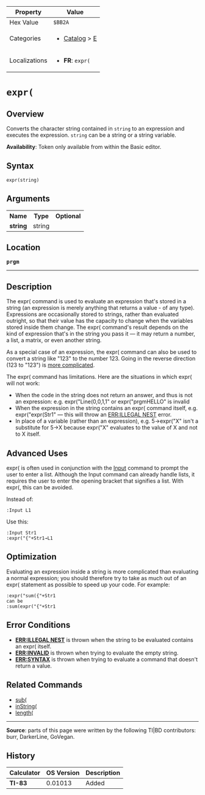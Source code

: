 | Property      | Value |
|---------------|-------|
| Hex Value     | `$BB2A`|
| Categories    | <ul><li>[Catalog](<../categories/Catalog.md>) > [E](<../categories/Catalog.md#E>)</li></ul> |
| Localizations | <ul><li><b>FR</b>: `expr(`</li></ul> |

# `expr(`

## Overview
Converts the character string contained in `string` to an expression and executes the expression. `string` can be a string or a string variable.


<b>Availability</b>: Token only available from within the Basic editor.

## Syntax
`expr(string)`

## Arguments
<table>
<tr><th>Name</th><th>Type</th><th>Optional</th></tr>

<tr><td><b>string</b></td><td>string</td><td></td></tr>

</table>

## Location
<tt><kbd><b>prgm</b></kbd></tt>
<hr>

## Description

The expr( command is used to evaluate an expression that's stored in a string (an expression is merely anything that returns a value - of any type). Expressions are occasionally stored to strings, rather than evaluated outright, so that their value has the capacity to change when the variables stored inside them change. The expr( command's result depends on the kind of expression that's in the string you pass it — it may return a number, a list, a matrix, or even another string.

As a special case of an expression, the expr( command can also be used to convert a string like "123" to the number 123. Going in the reverse direction (123 to "123") is [more complicated](number-to-string).

The expr( command has limitations. Here are the situations in which expr( will not work:

*   When the code in the string does not return an answer, and thus is not an expression: e.g. expr("Line(0,0,1,1" or expr("prgmHELLO" is invalid
*   When the expression in the string contains an expr( command itself, e.g. expr("expr(Str1" — this will throw an [ERR:ILLEGAL NEST](errors#illegalnest) error.
*   In place of a variable (rather than an expression), e.g. 5→expr("X" isn't a substitute for 5→X because expr("X" evaluates to the value of X and not to X itself.

## Advanced Uses

expr( is often used in conjunction with the [Input](Input.md) command to prompt the user to enter a list. Although the Input command can already handle lists, it requires the user to enter the opening bracket that signifies a list. With expr(, this can be avoided.

Instead of:

```ti-basic
:Input L1
```

  
Use this:

```ti-basic
:Input Str1
:expr("{"+Str1→L1
```

## Optimization

Evaluating an expression inside a string is more complicated than evaluating a normal expression; you should therefore try to take as much out of an expr( statement as possible to speed up your code. For example:

```ti-basic
:expr("sum({"+Str1
can be
:sum(expr("{"+Str1
```

## Error Conditions

*   **[ERR:ILLEGAL NEST](errors#illegalnest)** is thrown when the string to be evaluated contains an expr( itself.
*   **[ERR:INVALID](errors#invalid)** is thrown when trying to evaluate the empty string.
*   **[ERR:SYNTAX](errors#syntax)** is thrown when trying to evaluate a command that doesn't return a value.

## Related Commands

*   [sub(](sub\(.md)
*   [inString(](inString\(.md)
*   [length(](length\(.md)

* * *

**Source**: parts of this page were written by the following TI|BD contributors: burr, DarkerLine, GoVegan.

## History
| Calculator | OS Version | Description |
|------------|------------|-------------|
| <b>TI-83</b> | 0.01013 | Added |


